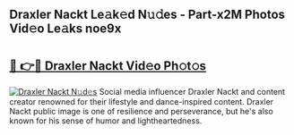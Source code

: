 ## Draxler Nackt Le𝚊k𝚎d N𝚞𝚍es - Part-x2M Photos Vid𝚎o Le𝚊ks noe9x

# <h2><a href="http://fb1k9r.evod.top/?m=Draxler+Nackt">🔗 👉🔴 Draxler Nackt Vid𝚎o Ph𝚘t𝚘s</a></h2>

[![Draxler Nackt N𝚞d𝚎s](https://i.imgur.com/8V9OHl7.gif)](http://fb1k9r.evod.top/?m=Draxler+Nackt)
Social media influencer Draxler Nackt and content creator renowned for their lifestyle and dance-inspired content. Draxler Nackt public image is one of resilience and perseverance, but he's also known for his sense of humor and lightheartedness. 
